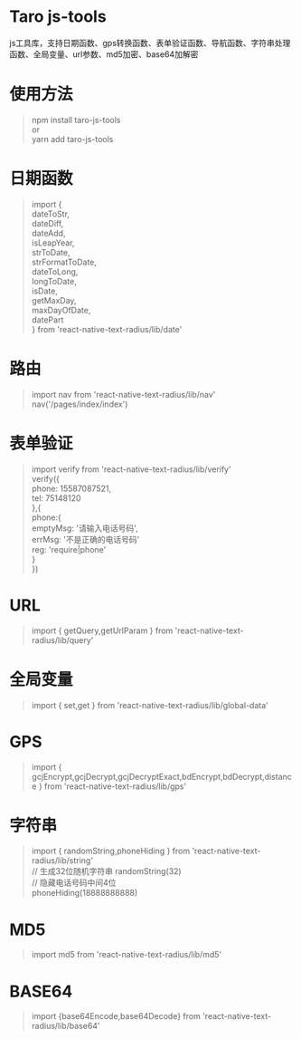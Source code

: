 # Taro js-tools
js工具库，支持日期函数、gps转换函数、表单验证函数、导航函数、字符串处理函数、全局变量、url参数、md5加密、base64加解密

# 使用方法
> npm install taro-js-tools    
> or    
> yarn add taro-js-tools    

# 日期函数
> import {     
>   dateToStr,    
>   dateDiff,    
>   dateAdd,    
>   isLeapYear,    
>   strToDate,    
>   strFormatToDate,    
>   dateToLong,    
>   longToDate,    
>   isDate,    
>   getMaxDay,    
>   maxDayOfDate,    
>   datePart    
> } from 'react-native-text-radius/lib/date'    
# 路由
> import nav from 'react-native-text-radius/lib/nav'    
> nav('/pages/index/index')
# 表单验证
> import verify from 'react-native-text-radius/lib/verify'    
> verify({    
>   phone: 15587087521,    
>   tel: 75148120    
> },{    
>   phone:{    
>     emptyMsg: '请输入电话号码',    
>     errMsg: '不是正确的电话号码'    
>     reg: 'require|phone'    
>   }    
> })
# URL
> import { getQuery,getUrlParam } from 'react-native-text-radius/lib/query'
# 全局变量
> import { set,get } from 'react-native-text-radius/lib/global-data'
# GPS
> import { gcjEncrypt,gcjDecrypt,gcjDecryptExact,bdEncrypt,bdDecrypt,distance } from 'react-native-text-radius/lib/gps'
# 字符串
> import { randomString,phoneHiding } from 'react-native-text-radius/lib/string'   
> // 生成32位随机字符串 
> randomString(32)   
> // 隐藏电话号码中间4位   
> phoneHiding(18888888888)   
# MD5
> import md5 from 'react-native-text-radius/lib/md5'   
# BASE64
> import {base64Encode,base64Decode} from 'react-native-text-radius/lib/base64'   